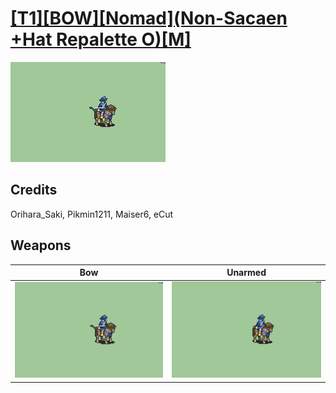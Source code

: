 # [\[T1\]\[BOW\]\[Nomad\]\(Non-Sacaen +Hat Repalette O\)\[M\]](./%5BT1%5D%5BBOW%5D%5BNomad%5D(Non-Sacaen%20+Hat%20Repalette%20O)%5BM%5D)

<img src="./5.%20Bow/Bow_000.png" alt="[T1][BOW][Nomad](Non-Sacaen +Hat Repalette O)[M] standing" />

## Credits

Orihara_Saki, Pikmin1211, Maiser6, eCut

## Weapons


|Bow |Unarmed |
|  :---: | :---: |
| <img alt="Bow animation" src="./5.%20Bow/Bow.gif" /> | <img alt="Unarmed animation" src="./8.%20Unarmed/Unarmed.gif" /> |
